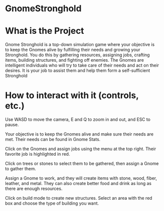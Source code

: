 # GnomeStronghold

# What is the Project
Gnome Stronghold is a top-down simulation game where your objective is to keep the Gnomes alive by fulfilling their needs and growing your Stronghold. You do this by gathering resources, assigning jobs, crafting items,  building structures, and fighting off enemies. The Gnomes are intelligent individuals who will try to take care of their needs and act on their desires. It is your job to assist them and help them form a self-sufficient Stronghold

# How to interact with it (controls, etc.)
Use WASD to move the camera, E and Q to zoom in and out, and ESC to pause.

Your objective is to keep the Gnomes alive and make sure their needs are met. Their needs can be found in Gnome Stats.

Click on the Gnomes and assign jobs using the menu at the top right. Their favorite job is highlighted in red.

Click on trees or stones to select them to be gathered, then assign a Gnome to gather them.

Assign a Gnome to work, and they will create items with stone, wood, fiber, leather, and metal. They can also create better food and drink as long as there are enough resources.

Click on build mode to create new structures. Select an area with the red box and choose the type of building you want.
